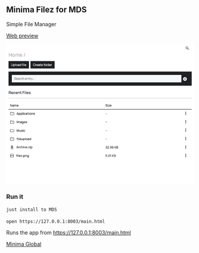 Minima Filez for MDS
---

Simple File Manager

[Web preview](https://minidapps.minima.global/)

![Filez MiniDapp](filez_preview.png)

### Run it

    just install to MDS

    open https://127.0.0.1:8003/main.html

Runs the app from https://127.0.0.1:8003/main.html

[Minima Global](http://www.minima.global/)
